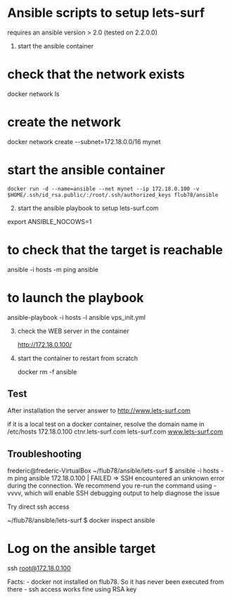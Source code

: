 # Ansible scripts to setup lets-surf

requires an ansible version > 2.0 (tested on 2.2.0.0)

1) start the ansible container

  # check that the network exists
  docker network ls
  
  # create the network
  docker network create --subnet=172.18.0.0/16 mynet
  
  # start the ansible container
	docker run -d --name=ansible --net mynet --ip 172.18.0.100 -v $HOME/.ssh/id_rsa.public/:/root/.ssh/authorized_keys flub78/ansible 

2) start the ansible playbook to setup lets-surf.com

  export ANSIBLE_NOCOWS=1

  # to check that the target is reachable
  ansible -i hosts -m ping ansible

  # to launch the playbook
  ansible-playbook -i hosts -l ansible vps_init.yml
	
3) check the WEB server in the container

	http://172.18.0.100/
	
4) start the container to restart from scratch

    docker rm -f ansible
	

Test
----

After installation the server answer to http://www.lets-surf.com

if it is a local test on a docker container, resolve the domain name in /etc/hosts
172.18.0.100    ctnr.lets-surf.com lets-surf.com www.lets-surf.com




Troubleshooting
---------------

frederic@frederic-VirtualBox ~/flub78/ansible/lets-surf $ ansible -i hosts -m ping ansible
172.18.0.100 | FAILED => SSH encountered an unknown error during the connection. We recommend you re-run the command using -vvvv, which will enable SSH debugging output to help diagnose the issue

Try direct ssh access

~/flub78/ansible/lets-surf $ docker inspect ansible

# Log on the ansible target
ssh root@172.18.0.100

Facts:
	- docker not installed on flub78. So it has never been executed from there
	- ssh access works fine using RSA key
	

